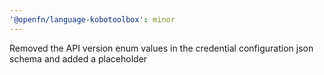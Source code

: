 ```yaml
---
'@openfn/language-kobotoolbox': minor
---
```


Removed the API version enum values in the credential configuration json schema
and added a placeholder
